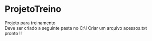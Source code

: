 # ProjetoTreino
Projeto para treinamento  
Deve ser criado a seguinte pasta no C:\\I 
Criar um arquivo acessos.txt
pronto !!
